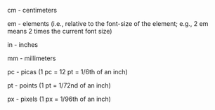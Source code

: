 cm - centimeters

em - elements (i.e., relative to the font-size of the element; e.g., 2 em means 2 times the current font size)

in - inches

mm - millimeters

pc - picas (1 pc = 12 pt = 1/6th of an inch)

pt - points (1 pt = 1/72nd of an inch)

px - pixels (1 px = 1/96th of an inch)